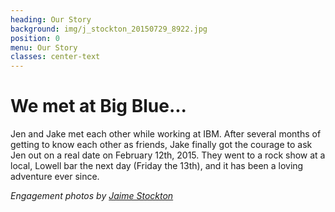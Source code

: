 ```yaml
---
heading: Our Story
background: img/j_stockton_20150729_8922.jpg
position: 0
menu: Our Story
classes: center-text
---
```


# We met at Big Blue...

Jen and Jake met each other while working at IBM. After several months of getting to know each other as friends, Jake finally got the courage to ask Jen out on a real date on February 12th, 2015. They went to a rock show at a local, Lowell bar the next day (Friday the 13th), and it has been a loving adventure ever since.

_Engagement photos by [Jaime Stockton](https://www.jaimestocktonphotography.com/index)_
